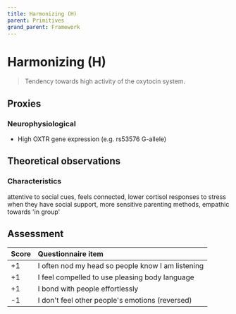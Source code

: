 ```yaml
---
title: Harmonizing (H)
parent: Primitives
grand_parent: Framework
---
```


# Harmonizing (H)

>Tendency towards high activity of the oxytocin system.

## Proxies

### Neurophysiological

* High OXTR gene expression (e.g. rs53576 G-allele)

## Theoretical observations

### Characteristics

attentive to social cues, feels connected, lower cortisol responses to stress when they have social support, more sensitive parenting methods, empathic towards 'in group'

## Assessment

| Score | Questionnaire item |
| :-----| :--------- |
| +1    | I often nod my head so people know I am listening | 
| +1    | I feel compelled to use pleasing body language | 
| +1    | I bond with people effortlessly |
| -1    | I don't feel other people's emotions (reversed) |